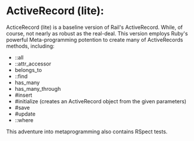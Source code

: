 # ActiveRecord (lite): 

ActiceRecord (lite) is a baseline version of Rail's ActiveRecord. While, of course, not nearly as robust as the real-deal. This version employs Ruby's powerful Meta-programming potention to create many of ActiveRecords methods, including: 

* ::all
* ::attr_accessor
* belongs_to
* ::find
* has_many
* has_many_through
* #insert
* #initialize (creates an ActiveRecord object from the given parameters)
* #save
* #update
* ::where

This adventure into metaprogramming also contains RSpect tests. 